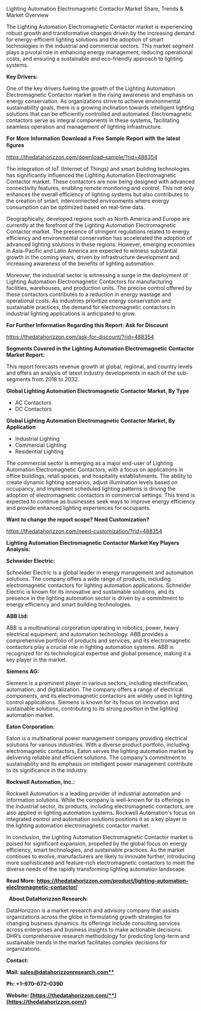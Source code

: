 ﻿Lighting Automation Electromagnetic Contactor Market Share, Trends & Market Overview

The Lighting Automation Electromagnetic Contactor market is experiencing robust growth and transformative changes driven by the increasing demand for energy-efficient lighting solutions and the adoption of smart technologies in the industrial and commercial sectors. This market segment plays a pivotal role in enhancing energy management, reducing operational costs, and ensuring a sustainable and eco-friendly approach to lighting systems.

**Key Drivers:** 

One of the key drivers fueling the growth of the Lighting Automation Electromagnetic Contactor market is the rising awareness and emphasis on energy conservation. As organizations strive to achieve environmental sustainability goals, there is a growing inclination towards intelligent lighting solutions that can be efficiently controlled and automated. Electromagnetic contactors serve as integral components in these systems, facilitating seamless operation and management of lighting infrastructure.

𝐅𝐨𝐫 𝐌𝐨𝐫𝐞 𝐈𝐧𝐟𝐨𝐫𝐦𝐚𝐭𝐢𝐨𝐧 𝐃𝐨𝐰𝐧𝐥𝐨𝐚𝐝 𝐚 𝐅𝐫𝐞𝐞 𝐒𝐚𝐦𝐩𝐥𝐞 𝐑𝐞𝐩𝐨𝐫𝐭 𝐰𝐢𝐭𝐡 𝐭𝐡𝐞 𝐥𝐚𝐭𝐞𝐬𝐭 𝐟𝐢𝐠𝐮𝐫𝐞𝐬

<https://thedatahorizzon.com/download-sample/?rid=488354> 

The integration of IoT (Internet of Things) and smart building technologies has significantly influenced the Lighting Automation Electromagnetic Contactor market. These contactors are now being designed with advanced connectivity features, enabling remote monitoring and control. This not only enhances the overall efficiency of lighting systems but also contributes to the creation of smart, interconnected environments where energy consumption can be optimized based on real-time data. 

Geographically, developed regions such as North America and Europe are currently at the forefront of the Lighting Automation Electromagnetic Contactor market. The presence of stringent regulations related to energy efficiency and environmental conservation has accelerated the adoption of advanced lighting solutions in these regions. However, emerging economies in Asia-Pacific and Latin America are expected to witness substantial growth in the coming years, driven by infrastructure development and increasing awareness of the benefits of lighting automation.

Moreover, the industrial sector is witnessing a surge in the deployment of Lighting Automation Electromagnetic Contactors for manufacturing facilities, warehouses, and production units. The precise control offered by these contactors contributes to a reduction in energy wastage and operational costs. As industries prioritize energy conservation and sustainable practices, the demand for electromagnetic contactors in industrial lighting applications is anticipated to grow.

**For Further Information Regarding this Report: Ask for Discount**

<https://thedatahorizzon.com/ask-for-discount/?rid=488354> 

**Segments Covered in the Lighting Automation Electromagnetic Contactor Market Report:**

This report forecasts revenue growth at global, regional, and country levels and offers an analysis of latest industry developments in each of the sub-segments from 2018 to 2032.

**Global Lighting Automation Electromagnetic Contactor Market, By Type**

- AC Contactors
- DC Contactors

**Global Lighting Automation Electromagnetic Contactor Market, By Application**

- Industrial Lighting
- Commercial Lighting
- Residential Lighting

The commercial sector is emerging as a major end-user of Lighting Automation Electromagnetic Contactors, with a focus on applications in office buildings, retail spaces, and hospitality establishments. The ability to create dynamic lighting scenarios, adjust illumination levels based on occupancy, and implement scheduled lighting patterns is driving the adoption of electromagnetic contactors in commercial settings. This trend is expected to continue as businesses seek ways to improve energy efficiency and provide enhanced lighting experiences for occupants.

**Want to change the report scope? Need Customization?**

https://thedatahorizzon.com/need-customization/?rid=488354

**Lighting Automation Electromagnetic Contactor Market Key Players Analysis:** 

**Schneider Electric:**

Schneider Electric is a global leader in energy management and automation solutions. The company offers a wide range of products, including electromagnetic contactors for lighting automation applications. Schneider Electric is known for its innovative and sustainable solutions, and its presence in the lighting automation sector is driven by a commitment to energy efficiency and smart building technologies.

**ABB Ltd:**

ABB is a multinational corporation operating in robotics, power, heavy electrical equipment, and automation technology. ABB provides a comprehensive portfolio of products and services, and its electromagnetic contactors play a crucial role in lighting automation systems. ABB is recognized for its technological expertise and global presence, making it a key player in the market.

**Siemens AG:**

Siemens is a prominent player in various sectors, including electrification, automation, and digitalization. The company offers a range of electrical components, and its electromagnetic contactors are widely used in lighting control applications. Siemens is known for its focus on innovation and sustainable solutions, contributing to its strong position in the lighting automation market.

**Eaton Corporation:**

Eaton is a multinational power management company providing electrical solutions for various industries. With a diverse product portfolio, including electromagnetic contactors, Eaton serves the lighting automation market by delivering reliable and efficient solutions. The company's commitment to sustainability and its emphasis on intelligent power management contribute to its significance in the industry.

**Rockwell Automation, Inc.:**

Rockwell Automation is a leading provider of industrial automation and information solutions. While the company is well-known for its offerings in the industrial sector, its products, including electromagnetic contactors, are also applied in lighting automation systems. Rockwell Automation's focus on integrated control and automation solutions positions it as a key player in the lighting automation electromagnetic contactor market.

In conclusion, the Lighting Automation Electromagnetic Contactor market is poised for significant expansion, propelled by the global focus on energy efficiency, smart technologies, and sustainable practices. As the market continues to evolve, manufacturers are likely to innovate further, introducing more sophisticated and feature-rich electromagnetic contactors to meet the diverse needs of the rapidly transforming lighting automation landscape.

**Read More: <https://thedatahorizzon.com/product/lighting-automation-electromagnetic-contactor/>** 

` `**About DataHorizzon Research:**

DataHorizzon is a market research and advisory company that assists organizations across the globe in formulating growth strategies for changing business dynamics. Its offerings include consulting services across enterprises and business insights to make actionable decisions. DHR’s comprehensive research methodology for predicting long-term and sustainable trends in the market facilitates complex decisions for organizations.

**Contact:**

**Mail: [sales@datahorizzonresearch.com**](mailto:sales@datahorizzonresearch.com)**

**Ph: +1–970–672–0390**

**Website: [https://thedatahorizzon.com/**](https://thedatahorizzon.com/)**



